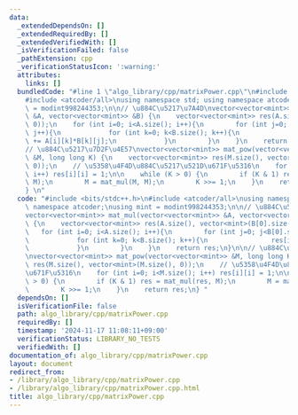 ```yaml
---
data:
  _extendedDependsOn: []
  _extendedRequiredBy: []
  _extendedVerifiedWith: []
  _isVerificationFailed: false
  _pathExtension: cpp
  _verificationStatusIcon: ':warning:'
  attributes:
    links: []
  bundledCode: "#line 1 \"algo_library/cpp/matrixPower.cpp\"\n#include <bits/stdc++.h>\n\
    #include <atcoder/all>\nusing namespace std; using namespace atcoder;\nusing mint\
    \ = modint998244353;\n\n// \u884C\u5217\u7A4D\nvector<vector<mint>> mat_mul(vector<vector<mint>>\
    \ &A, vector<vector<mint>> &B) {\n    vector<vector<mint>> res(A.size(), vector<mint>(B[0].size(),\
    \ 0));\n    for (int i=0; i<A.size(); i++){\n        for (int j=0; j<B[0].size();\
    \ j++){\n            for (int k=0; k<B.size(); k++){\n                res[i][j]\
    \ += A[i][k]*B[k][j];\n            }\n        }\n    }\n    return res;\n}\n\n\
    // \u884C\u5217\u7D2F\u4E57\nvector<vector<mint>> mat_pow(vector<vector<mint>>\
    \ &M, long long K) {\n    vector<vector<mint>> res(M.size(), vector<mint>(M.size(),\
    \ 0));\n    // \u5358\u4F4D\u884C\u5217\u521D\u671F\u5316\n    for (int i=0; i<M.size();\
    \ i++) res[i][i] = 1;\n\n    while (K > 0) {\n        if (K & 1) res = mat_mul(res,\
    \ M);\n        M = mat_mul(M, M);\n        K >>= 1;\n    }\n    return res;\n\
    } \n"
  code: "#include <bits/stdc++.h>\n#include <atcoder/all>\nusing namespace std; using\
    \ namespace atcoder;\nusing mint = modint998244353;\n\n// \u884C\u5217\u7A4D\n\
    vector<vector<mint>> mat_mul(vector<vector<mint>> &A, vector<vector<mint>> &B)\
    \ {\n    vector<vector<mint>> res(A.size(), vector<mint>(B[0].size(), 0));\n \
    \   for (int i=0; i<A.size(); i++){\n        for (int j=0; j<B[0].size(); j++){\n\
    \            for (int k=0; k<B.size(); k++){\n                res[i][j] += A[i][k]*B[k][j];\n\
    \            }\n        }\n    }\n    return res;\n}\n\n// \u884C\u5217\u7D2F\u4E57\
    \nvector<vector<mint>> mat_pow(vector<vector<mint>> &M, long long K) {\n    vector<vector<mint>>\
    \ res(M.size(), vector<mint>(M.size(), 0));\n    // \u5358\u4F4D\u884C\u5217\u521D\
    \u671F\u5316\n    for (int i=0; i<M.size(); i++) res[i][i] = 1;\n\n    while (K\
    \ > 0) {\n        if (K & 1) res = mat_mul(res, M);\n        M = mat_mul(M, M);\n\
    \        K >>= 1;\n    }\n    return res;\n} "
  dependsOn: []
  isVerificationFile: false
  path: algo_library/cpp/matrixPower.cpp
  requiredBy: []
  timestamp: '2024-11-17 11:08:11+09:00'
  verificationStatus: LIBRARY_NO_TESTS
  verifiedWith: []
documentation_of: algo_library/cpp/matrixPower.cpp
layout: document
redirect_from:
- /library/algo_library/cpp/matrixPower.cpp
- /library/algo_library/cpp/matrixPower.cpp.html
title: algo_library/cpp/matrixPower.cpp
---
```

